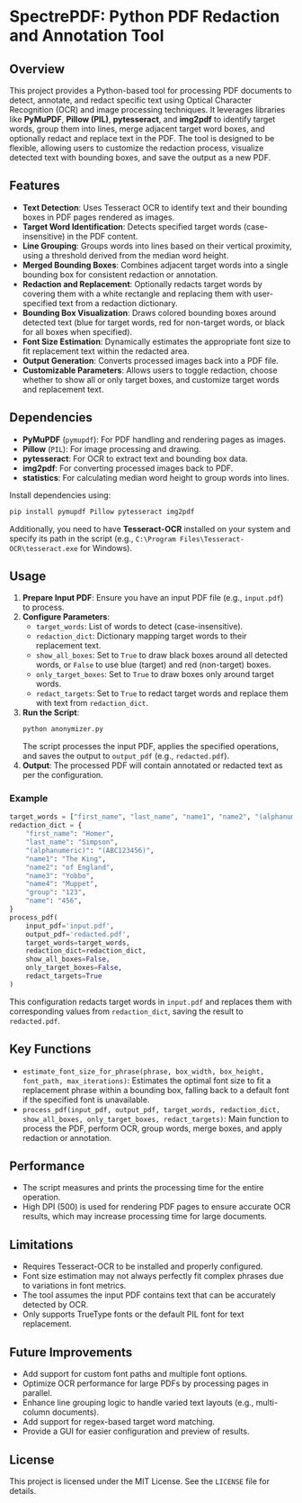 # SpectrePDF: Python PDF Redaction and Annotation Tool

## Overview
This project provides a Python-based tool for processing PDF documents to detect, annotate, and redact specific text using Optical Character Recognition (OCR) and image processing techniques. It leverages libraries like **PyMuPDF**, **Pillow (PIL)**, **pytesseract**, and **img2pdf** to identify target words, group them into lines, merge adjacent target word boxes, and optionally redact and replace text in the PDF. The tool is designed to be flexible, allowing users to customize the redaction process, visualize detected text with bounding boxes, and save the output as a new PDF.

## Features
- **Text Detection**: Uses Tesseract OCR to identify text and their bounding boxes in PDF pages rendered as images.
- **Target Word Identification**: Detects specified target words (case-insensitive) in the PDF content.
- **Line Grouping**: Groups words into lines based on their vertical proximity, using a threshold derived from the median word height.
- **Merged Bounding Boxes**: Combines adjacent target words into a single bounding box for consistent redaction or annotation.
- **Redaction and Replacement**: Optionally redacts target words by covering them with a white rectangle and replacing them with user-specified text from a redaction dictionary.
- **Bounding Box Visualization**: Draws colored bounding boxes around detected text (blue for target words, red for non-target words, or black for all boxes when specified).
- **Font Size Estimation**: Dynamically estimates the appropriate font size to fit replacement text within the redacted area.
- **Output Generation**: Converts processed images back into a PDF file.
- **Customizable Parameters**: Allows users to toggle redaction, choose whether to show all or only target boxes, and customize target words and replacement text.

## Dependencies
- **PyMuPDF** (`pymupdf`): For PDF handling and rendering pages as images.
- **Pillow** (`PIL`): For image processing and drawing.
- **pytesseract**: For OCR to extract text and bounding box data.
- **img2pdf**: For converting processed images back to PDF.
- **statistics**: For calculating median word height to group words into lines.

Install dependencies using:
```bash
pip install pymupdf Pillow pytesseract img2pdf
```

Additionally, you need to have **Tesseract-OCR** installed on your system and specify its path in the script (e.g., `C:\Program Files\Tesseract-OCR\tesseract.exe` for Windows).

## Usage
1. **Prepare Input PDF**: Ensure you have an input PDF file (e.g., `input.pdf`) to process.
2. **Configure Parameters**:
   - `target_words`: List of words to detect (case-insensitive).
   - `redaction_dict`: Dictionary mapping target words to their replacement text.
   - `show_all_boxes`: Set to `True` to draw black boxes around all detected words, or `False` to use blue (target) and red (non-target) boxes.
   - `only_target_boxes`: Set to `True` to draw boxes only around target words.
   - `redact_targets`: Set to `True` to redact target words and replace them with text from `redaction_dict`.
3. **Run the Script**:
   ```python
   python anonymizer.py
   ```
   The script processes the input PDF, applies the specified operations, and saves the output to `output_pdf` (e.g., `redacted.pdf`).
4. **Output**: The processed PDF will contain annotated or redacted text as per the configuration.

### Example
```python
target_words = ["first_name", "last_name", "name1", "name2", "(alphanumeric)", "name3", "name4", "group", "name"]
redaction_dict = {
    "first_name": "Homer",
    "last_name": "Simpson",
    "(alphanumeric)": "(ABC123456)",
    "name1": "The King",
    "name2": "of England",
    "name3": "Yobbo",
    "name4": "Muppet",
    "group": "123",
    "name": "456",
}
process_pdf(
    input_pdf='input.pdf',
    output_pdf='redacted.pdf',
    target_words=target_words,
    redaction_dict=redaction_dict,
    show_all_boxes=False,
    only_target_boxes=False,
    redact_targets=True
)
```

This configuration redacts target words in `input.pdf` and replaces them with corresponding values from `redaction_dict`, saving the result to `redacted.pdf`.

## Key Functions
- `estimate_font_size_for_phrase(phrase, box_width, box_height, font_path, max_iterations)`: Estimates the optimal font size to fit a replacement phrase within a bounding box, falling back to a default font if the specified font is unavailable.
- `process_pdf(input_pdf, output_pdf, target_words, redaction_dict, show_all_boxes, only_target_boxes, redact_targets)`: Main function to process the PDF, perform OCR, group words, merge boxes, and apply redaction or annotation.

## Performance
- The script measures and prints the processing time for the entire operation.
- High DPI (500) is used for rendering PDF pages to ensure accurate OCR results, which may increase processing time for large documents.

## Limitations
- Requires Tesseract-OCR to be installed and properly configured.
- Font size estimation may not always perfectly fit complex phrases due to variations in font metrics.
- The tool assumes the input PDF contains text that can be accurately detected by OCR.
- Only supports TrueType fonts or the default PIL font for text replacement.

## Future Improvements
- Add support for custom font paths and multiple font options.
- Optimize OCR performance for large PDFs by processing pages in parallel.
- Enhance line grouping logic to handle varied text layouts (e.g., multi-column documents).
- Add support for regex-based target word matching.
- Provide a GUI for easier configuration and preview of results.

## License
This project is licensed under the MIT License. See the `LICENSE` file for details.

